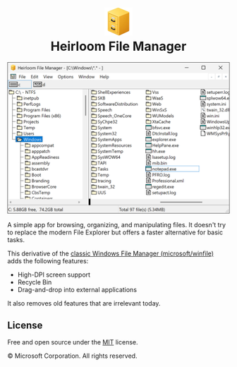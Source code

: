 <h1 align="center"><img src="icon_small.jpg" width=64><br>Heirloom File Manager</h1>

<p align="center"><img src="screenshot.png" width=603></p>

A simple app for browsing, organizing, and manipulating files.
It doesn't try to replace the modern File Explorer but offers a faster alternative for basic tasks.

This derivative of the [classic Windows File Manager (microsoft/winfile)](https://github.com/microsoft/winfile) adds the following features:

- High-DPI screen support
- Recycle Bin
- Drag-and-drop into external applications

It also removes old features that are irrelevant today.

## License

Free and open source under the [MIT](../LICENSE) license.

&copy; Microsoft Corporation. All rights reserved.
